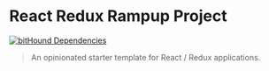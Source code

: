 # React Redux Rampup Project
[![bitHound Dependencies](https://www.bithound.io/github/MartinSeeler/react-redux-rampup/badges/dependencies.svg)](https://www.bithound.io/github/MartinSeeler/react-redux-rampup/master/dependencies/npm)

> An opinionated starter template for React / Redux applications.

